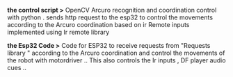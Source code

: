 **the control script >** OpenCV Arcuro recognition and coordination control with python . sends http request to the esp32 to control the movements according to the Arcuro coordination based on ir Remote inputs implemented using Ir remote library 

**the Esp32 Code >** Code for ESP32 to receive requests from "Requests library " according to the Arcuro coordination and control the movements of the robot with motordriver .. This also controls the Ir inputs , DF player audio cues .. 
